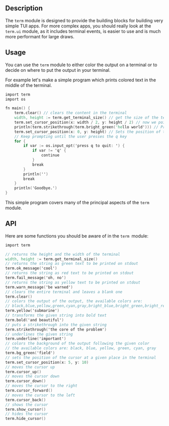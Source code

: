 ## Description

The `term` module is designed to provide the building blocks for building
very simple TUI apps. For more complex apps, you should really look at the
`term.ui` module, as it includes terminal events, is easier to use and
is much more performant for large draws.

## Usage

You can use the `term` module to either color the output on a terminal
or to decide on where to put the output in your terminal.

For example let's make a simple program which prints colored text in the middle of the terminal.

```v
import term
import os

fn main() {
	term.clear() // clears the content in the terminal
	width, height := term.get_terminal_size() // get the size of the terminal
	term.set_cursor_position(x: width / 2, y: height / 2) // now we point the cursor to the middle of  the terminal
	println(term.strikethrough(term.bright_green('hello world'))) // Print green text
	term.set_cursor_position(x: 0, y: height) // Sets the position of the cursor to the bottom of the terminal
	// Keep prompting until the user presses the q key
	for {
		if var := os.input_opt('press q to quit: ') {
			if var != 'q' {
				continue
			}
			break
		}
		println('')
		break
	}
	println('Goodbye.')
}
```

This simple program covers many of the principal aspects of the `term ` module.

## API

Here are some functions you should be aware of in the `term `module:

```v oksyntax
import term

// returns the height and the width of the terminal
width, height := term.get_terminal_size()
// returns the string as green text to be printed on stdout
term.ok_message('cool')
// returns the string as red text to be printed on stdout
term.fail_message('oh, no')
// returns the string as yellow text to be printed on stdout
term.warn_message('be warned')
// clears the entire terminal and leaves a blank one
term.clear()
// colors the output of the output, the available colors are:
// black,blue,yellow,green,cyan,gray,bright_blue,bright_green,bright_red,bright_black,bright_cyan
term.yellow('submarine')
// transforms the given string into bold text
term.bold('and beautiful')
// puts a strikethrough into the given string
term.strikethrough('the core of the problem')
// underlines the given string
term.underline('important')
// colors the background of the output following the given color
// the available colors are: black, blue, yellow, green, cyan, gray
term.bg_green('field')
// sets the position of the cursor at a given place in the terminal
term.set_cursor_position(x: 5, y: 10)
// moves the cursor up
term.cursor_up()
// moves the cursor down
term.cursor_down()
// moves the cursor to the right
term.cursor_forward()
// moves the cursor to the left
term.cursor_back()
// shows the cursor
term.show_cursor()
// hides the cursor
term.hide_cursor()
```
